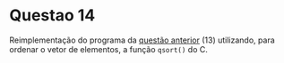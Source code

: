 # Questao 14

Reimplementação do programa da [questão anterior](https://github.com/ErnaneJ/ponteiros_PA/tree/master/questao_13) (13) utilizando, para ordenar o vetor de elementos, a função `qsort()` do C.